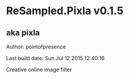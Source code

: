 # ReSampled.Pixla v0.1.5
## aka pixla

Author: pointofpresence

Last build date: Sun Jul 12 2015 12:40:16

Creative online image filter